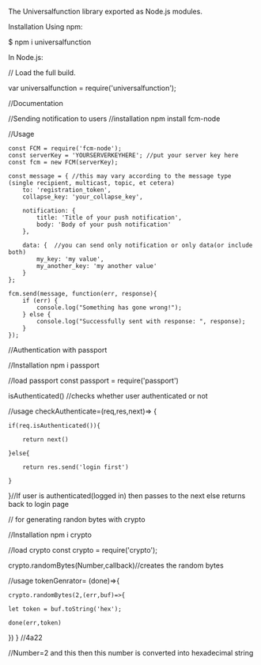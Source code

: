 The Universalfunction library exported as Node.js modules.


Installation Using npm:

$ npm i  universalfunction

In Node.js:

// Load the full build.


var universalfunction = require('universalfunction');






//Documentation



//Sending notification to users 
//installation
npm install fcm-node

//Usage

    const FCM = require('fcm-node');
    const serverKey = 'YOURSERVERKEYHERE'; //put your server key here
    const fcm = new FCM(serverKey);
 
    const message = { //this may vary according to the message type (single recipient, multicast, topic, et cetera)
        to: 'registration_token', 
        collapse_key: 'your_collapse_key',
        
        notification: {
            title: 'Title of your push notification', 
            body: 'Body of your push notification' 
        },
        
        data: {  //you can send only notification or only data(or include both)
            my_key: 'my value',
            my_another_key: 'my another value'
        }
    };
    
    fcm.send(message, function(err, response){
        if (err) {
            console.log("Something has gone wrong!");
        } else {
            console.log("Successfully sent with response: ", response);
        }
    });




//Authentication with passport

//Installation
npm i passport

//load passport
const passport = require('passport')

isAuthenticated()  //checks whether user authenticated or not

//usage
checkAuthenticate=(req,res,next)=> {

    if(req.isAuthenticated()){

        return next()

    }else{

        return res.send('login first')

    }
}//If user is authenticated(logged in) then passes to the next else returns back to login page



// for generating randon bytes with crypto

//Installation
npm i crypto

//load crypto
const crypto = require('crypto');


crypto.randomBytes(Number,callback)//creates the random bytes


//usage
tokenGenrator= (done)=>{

    crypto.randomBytes(2,(err,buf)=>{

    let token = buf.toString('hex');

    done(err,token)
    
   })
}  //4a22

//Number=2 and this then this number is converted into hexadecimal string
